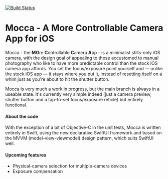 [![Build Status](https://travis-ci.org/davidf2281/Mocca.svg?branch=main)](https://travis-ci.org/davidf2281/Mocca)

# Mocca - A More Controllable Camera App for iOS

Mocca - the **MO**re **C**ontrollable **C**amera **A**pp - is a minimalist stills-only iOS camera, with the design goal of appealing to those accustomed to manual photography who like to have more predictable control than the stock iOS camera app affords. You set the focus/exposure point yourself and — unlike the stock iOS app — it stays where you put it, instead of resetting itself on a whim just as you're about to hit the shutter button.

Mocca is very much a work in progress, but the main branch is always in a useable state. It's currently very simple indeed (just a camera preview, shutter button and a tap-to-set focus/exposure reticle) but entirely functional.

#### About the code
With the exception of a bit of Objective-C in the unit tests, Mocca is written entirely in Swift, using the new declarative SwiftUI framework and based on the MVVM (model-view-viewmodel) design pattern, which suits SwiftUI well.

#### Upcoming features
* Physical-camera selection for multiple-camera devices
* Exposure compensation
